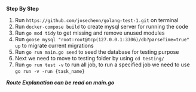 **Step By Step**
1. Run ```https://github.com/josechenn/golang-test-1.git``` on terminal
2. Run ```docker-compose build``` to create mysql server for running the code
4. Run ```go mod tidy``` to get missing and remove unused modules
5. Run ```goose mysql "root:root@tcp(127.0.0.1:3306)/db?parseTime=true" up``` to migrate current migrations
6. Run ```go run main.go seed``` to seed the database for testing purpose
7. Next we need to move to testing folder by using ```cd testing/```
8. Run ```go run test -v``` to run all job, to run a specified job we need to use ```go run -v -run {task_name}```

***Route Explanation can be read on main.go***